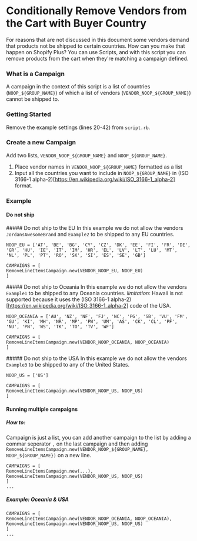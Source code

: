 # Conditionally Remove Vendors from the Cart with Buyer Country
For reasons that are not discussed in this document some vendors demand that products not be shipped to certain countries. How can you make that happen on Shopify Plus? You can use Scripts, and with this script you can remove products from the cart when they're matching a campaign defined.

### What is a Campaign
A campaign in the context of this script is a list of countries (`NOOP_${GROUP_NAME}`) of which a list of vendors (`VENDOR_NOOP_${GROUP_NAME}`) cannot be shipped to.

### Getting Started
Remove the example settings (lines 20-42) from `script.rb`.

### Create a new Campaign
Add two lists, `VENDOR_NOOP_${GROUP_NAME}` and `NOOP_${GROUP_NAME}`.

  1. Place vendor names in `VENDOR_NOOP_${GROUP_NAME}` formatted as a list
  2. Input all the countries you want to include in `NOOP_${GROUP_NAME}` in (ISO 3166-1 alpha-2)[https://en.wikipedia.org/wiki/ISO_3166-1_alpha-2] format.

### Example

#### Do not ship

##### Do not ship to the EU
In this example we do not allow the vendors `JordansAwesomeBrand` and `Example2` to be shipped to any EU countries.

```VENDOR_NOOP_EU = ['JordansAwesomeBrand', 'Example2']
NOOP_EU = ['AT', 'BE', 'BG', 'CY', 'CZ', 'DK', 'EE', 'FI', 'FR', 'DE', 'GR', 'HU', 'IE', 'IT', 'IM', 'HR', 'EL', 'LV', 'LT', 'LU', 'MT', 'NL', 'PL', 'PT', 'RO', 'SK', 'SI', 'ES', 'SE', 'GB']

CAMPAIGNS = [
RemoveLineItemsCampaign.new(VENDOR_NOOP_EU, NOOP_EU)
]
```

##### Do not ship to Oceania
In this example we do not allow the vendors `Example1` to be shipped to any Oceania countries.
*limitation*: Hawaii is not supported because it uses the (ISO 3166-1 alpha-2)[https://en.wikipedia.org/wiki/ISO_3166-1_alpha-2] code of the USA.

```VENDOR_NOOP_OCEANIA = ['Example1']
NOOP_OCEANIA = ['AU', 'NZ', 'NF', 'FJ', 'NC', 'PG', 'SB', 'VU', 'FM', 'GU', 'KI', 'MH', 'NR', 'MP', 'PW', 'UM', 'AS', 'CK', 'CL', 'PF', 'NU', 'PN', 'WS', 'TK', 'TO', 'TV', 'WF']

CAMPAIGNS = [
RemoveLineItemsCampaign.new(VENDOR_NOOP_OCEANIA, NOOP_OCEANIA)
]
```

##### Do not ship to the USA
In this example we do not allow the vendors `Example3` to be shipped to any of the United States.

```VENDOR_NOOP_US = ['Example3']
NOOP_US = ['US']

CAMPAIGNS = [
RemoveLineItemsCampaign.new(VENDOR_NOOP_US, NOOP_US)
]
```

#### Running multiple campaigns

##### How to:
Campaign is just a list, you can add another campaign to the list by adding a commar seperator `,` on the last campaign and then adding `RemoveLineItemsCampaign.new(VENDOR_NOOP_${GROUP_NAME}, NOOP_${GROUP_NAME})` on a new line.

```...
CAMPAIGNS = [
RemoveLineItemsCampaign.new(...),
RemoveLineItemsCampaign.new(VENDOR_NOOP_US, NOOP_US)
]
...
```

##### Example: Oceania & USA
```...
CAMPAIGNS = [
RemoveLineItemsCampaign.new(VENDOR_NOOP_OCEANIA, NOOP_OCEANIA),
RemoveLineItemsCampaign.new(VENDOR_NOOP_US, NOOP_US)
]
...
```
